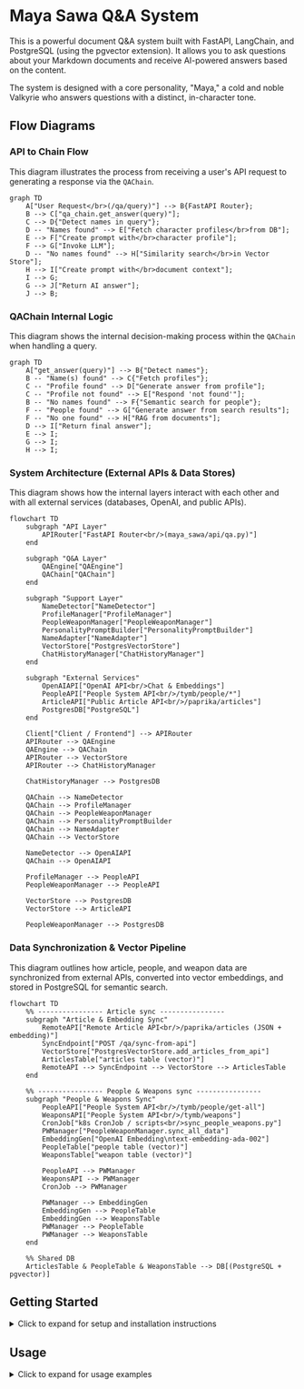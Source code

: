 # Maya Sawa Q&A System

This is a powerful document Q&A system built with FastAPI, LangChain, and PostgreSQL (using the pgvector extension). It allows you to ask questions about your Markdown documents and receive AI-powered answers based on the content.

The system is designed with a core personality, "Maya," a cold and noble Valkyrie who answers questions with a distinct, in-character tone.


## Flow Diagrams

### API to Chain Flow

This diagram illustrates the process from receiving a user's API request to generating a response via the `QAChain`.

```mermaid
graph TD
    A["User Request</br>(/qa/query)"] --> B{FastAPI Router};
    B --> C["qa_chain.get_answer(query)"];
    C --> D{"Detect names in query"};
    D -- "Names found" --> E["Fetch character profiles</br>from DB"];
    E --> F["Create prompt with</br>character profile"];
    F --> G["Invoke LLM"];
    D -- "No names found" --> H["Similarity search</br>in Vector Store"];
    H --> I["Create prompt with</br>document context"];
    I --> G;
    G --> J["Return AI answer"];
    J --> B;
```

### QAChain Internal Logic

This diagram shows the internal decision-making process within the `QAChain` when handling a query.

```mermaid
graph TD
    A["get_answer(query)"] --> B{"Detect names"};
    B -- "Name(s) found" --> C{"Fetch profiles"};
    C -- "Profile found" --> D["Generate answer from profile"];
    C -- "Profile not found" --> E["Respond 'not found'"];
    B -- "No names found" --> F{"Semantic search for people"};
    F -- "People found" --> G["Generate answer from search results"];
    F -- "No one found" --> H["RAG from documents"];
    D --> I["Return final answer"];
    E --> I;
    G --> I;
    H --> I;
```

### System Architecture (External APIs & Data Stores)

This diagram shows how the internal layers interact with each other and with all external services (databases, OpenAI, and public APIs).

```mermaid
flowchart TD
    subgraph "API Layer"
        APIRouter["FastAPI Router<br/>(maya_sawa/api/qa.py)"]
    end

    subgraph "Q&A Layer"
        QAEngine["QAEngine"]
        QAChain["QAChain"]
    end

    subgraph "Support Layer"
        NameDetector["NameDetector"]
        ProfileManager["ProfileManager"]
        PeopleWeaponManager["PeopleWeaponManager"]
        PersonalityPromptBuilder["PersonalityPromptBuilder"]
        NameAdapter["NameAdapter"]
        VectorStore["PostgresVectorStore"]
        ChatHistoryManager["ChatHistoryManager"]
    end

    subgraph "External Services"
        OpenAIAPI["OpenAI API<br/>Chat & Embeddings"]
        PeopleAPI["People System API<br/>/tymb/people/*"]
        ArticleAPI["Public Article API<br/>/paprika/articles"]
        PostgresDB["PostgreSQL"]
    end

    Client["Client / Frontend"] --> APIRouter
    APIRouter --> QAEngine
    QAEngine --> QAChain
    APIRouter --> VectorStore
    APIRouter --> ChatHistoryManager

    ChatHistoryManager --> PostgresDB

    QAChain --> NameDetector
    QAChain --> ProfileManager
    QAChain --> PeopleWeaponManager
    QAChain --> PersonalityPromptBuilder
    QAChain --> NameAdapter
    QAChain --> VectorStore

    NameDetector --> OpenAIAPI
    QAChain --> OpenAIAPI

    ProfileManager --> PeopleAPI
    PeopleWeaponManager --> PeopleAPI

    VectorStore --> PostgresDB
    VectorStore --> ArticleAPI

    PeopleWeaponManager --> PostgresDB
```

### Data Synchronization & Vector Pipeline

This diagram outlines how article, people, and weapon data are synchronized from external APIs, converted into vector embeddings, and stored in PostgreSQL for semantic search.

```mermaid
flowchart TD
    %% ---------------- Article sync ----------------
    subgraph "Article & Embedding Sync"
        RemoteAPI["Remote Article API<br/>/paprika/articles (JSON + embedding)"]
        SyncEndpoint["POST /qa/sync-from-api"]
        VectorStore["PostgresVectorStore.add_articles_from_api"]
        ArticlesTable["articles table (vector)"]
        RemoteAPI --> SyncEndpoint --> VectorStore --> ArticlesTable
    end

    %% ---------------- People & Weapons sync ----------------
    subgraph "People & Weapons Sync"
        PeopleAPI["People System API<br/>/tymb/people/get-all"]
        WeaponsAPI["People System API<br/>/tymb/weapons"]
        CronJob["k8s CronJob / scripts<br/>sync_people_weapons.py"]
        PWManager["PeopleWeaponManager.sync_all_data"]
        EmbeddingGen["OpenAI Embedding\ntext-embedding-ada-002"]
        PeopleTable["people table (vector)"]
        WeaponsTable["weapon table (vector)"]

        PeopleAPI --> PWManager
        WeaponsAPI --> PWManager
        CronJob --> PWManager

        PWManager --> EmbeddingGen
        EmbeddingGen --> PeopleTable
        EmbeddingGen --> WeaponsTable
        PWManager --> PeopleTable
        PWManager --> WeaponsTable
    end

    %% Shared DB
    ArticlesTable & PeopleTable & WeaponsTable --> DB[(PostgreSQL + pgvector)]
```

## Getting Started

<details>
<summary>Click to expand for setup and installation instructions</summary>

### Prerequisites

-   Python 3.12+
-   Poetry (Python package manager)
-   PostgreSQL 13+ with the `pgvector` extension installed
-   An OpenAI API Key

### Installation

1.  **Clone the project:**
    ```bash
    git clone https://github.com/yourusername/maya-sawa.git
    cd maya-sawa
    ```

2.  **Install dependencies with Poetry:**
    ```bash
    poetry install
    ```

3.  **Set up the PostgreSQL database:**

    You need to install the `pgvector` extension and create the necessary tables.

    **Enable `pgvector` extension:**
    ```sql
    CREATE EXTENSION IF NOT EXISTS vector;
    ```

    **Create tables:**
    Run the SQL scripts in `setup_database.sql` to create the `articles`, `people`, and `weapon` tables.

4.  **Configure environment variables:**
    Copy the example `.env` file and fill in your details.
    ```bash
    cp .env.example .env
    ```
    Edit `.env` with your credentials:
    ```
    OPENAI_API_KEY=sk-your-api-key-here
    POSTGRES_CONNECTION_STRING=postgresql://username:password@localhost:5432/your_database_name
    # ... other variables
    ```

</details>

## Usage

<details>
<summary>Click to expand for usage examples</summary>

### Running the Server

Use the following command to start the development server:
```bash
poetry run uvicorn maya_sawa.main:app --reload --log-level debug --host 0.0.0.0 --port 8000
```

### API Examples

**Sync data from the API:**
```bash
curl -X POST "http://localhost:8000/maya-sawa/qa/sync-from-api" \
  -H "Content-Type: application/json" \
  -d '{}'
```

**Ask a question:**
```bash
curl -X POST "http://localhost:8000/maya-sawa/qa/query" \
  -H "Content-Type: application/json" \
  -d '{"text":"Who is sorane?","user_id":"dev","language":"english"}'

curl -X POST "http://localhost:8000/maya-sawa/qa/query" \
  -H "Content-Type: application/json" \
  -d '{"text":"誰是sorane?","user_id":"dev","language":"chinese"}'

curl -X POST "http://localhost:8000/maya-sawa/qa/query" \
  -H "Content-Type: application/json" \
  -d '{"text":"你認識 sorane嗎?","user_id":"dev","language":"chinese"}'

curl -X POST "http://localhost:8000/maya-sawa/qa/query" \
  -H "Content-Type: application/json" \
  -d '{"text":"你是誰?","user_id":"dev","language":"chinese"}'
```

**Check chat history:**
```bash
curl -X GET "http://localhost:8000/maya-sawa/qa/chat-history/dev"
```
</details>

